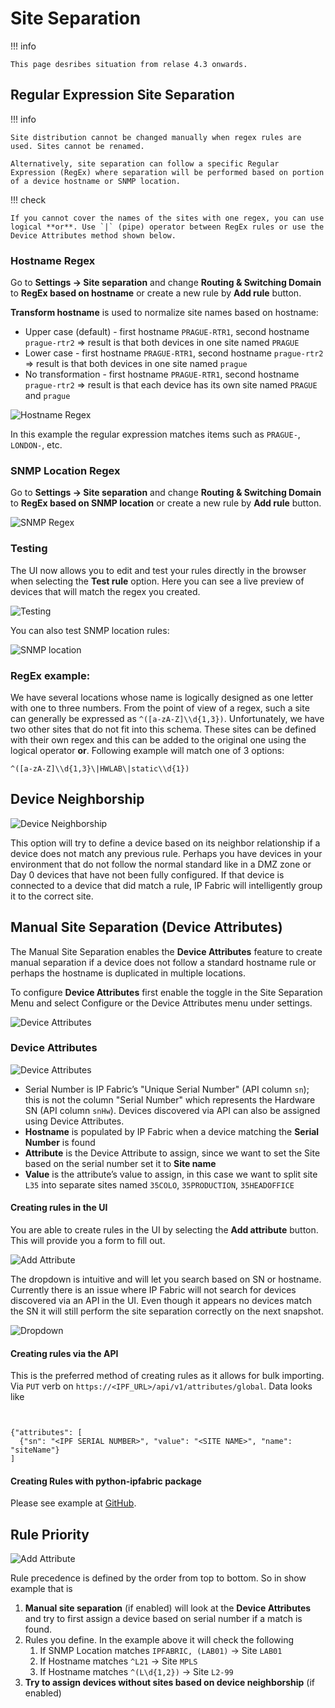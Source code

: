 # Site Separation

!!! info

    This page desribes situation from relase 4.3 onwards.

## Regular Expression Site Separation

!!! info

    Site distribution cannot be changed manually when regex rules are used. Sites cannot be renamed.

    Alternatively, site separation can follow a specific Regular Expression (RegEx) where separation will be performed based on portion of a device hostname or SNMP location.

!!! check

    If you cannot cover the names of the sites with one regex, you can use logical **or**. Use `|` (pipe) operator between RegEx rules or use the Device Attributes method shown below.

### Hostname Regex

Go to **Settings → Site separation** and change **Routing & Switching Domain** to **RegEx based on hostname** or create a new rule by **Add rule** button.

**Transform hostname** is used to normalize site names based on hostname:

- Upper case (default) - first hostname `PRAGUE-RTR1`, second hostname `prague-rtr2` => result is that both devices in one site named `PRAGUE`
- Lower case - first hostname `PRAGUE-RTR1`, second hostname `prague-rtr2` => result is that both devices in one site named `prague`
- No transformation - first hostname `PRAGUE-RTR1`, second hostname `prague-rtr2` => result is that each device has its own site named `PRAGUE` and `prague`

![Hostname Regex](site_separation/2887417896.png)

In this example the regular expression matches items such as `PRAGUE-`, `LONDON-`, etc.

### SNMP Location Regex

Go to **Settings → Site separation** and change **Routing & Switching Domain** to **RegEx based on SNMP location** or create a new rule by **Add rule** button.

![SNMP Regex](site_separation/2896297985.png)

### Testing

The UI now allows you to edit and test your rules directly in the browser when selecting the **Test rule** option. Here you can see a live preview of devices that will match the regex you created.

![Testing](site_separation/2888859659.png)

You can also test SNMP location rules:

![SNMP location](site_separation/2896330753.png)

### RegEx example:

We have several locations whose name is logically designed as one letter with one to three numbers. From the point of view of a regex, such a site can generally be expressed as `^([a-zA-Z]\\d{1,3})`. Unfortunately, we have two other sites that do not fit into this schema. These sites can be defined with their own regex and this can be added to the original one using the logical operator **or**. Following example will match one of 3 options:

```
^([a-zA-Z]\\d{1,3}\|HWLAB\|static\\d{1})
```

## Device Neighborship

![Device Neighborship](site_separation/2896232449.png)

This option will try to define a device based on its neighbor relationship if a device does not match any previous rule. Perhaps you have devices in your environment that do not follow the normal standard like in a DMZ zone or Day 0 devices that have not been fully configured. If that device is connected to a device that did match a rule, IP Fabric will intelligently group it to the correct site.

## Manual Site Separation (Device Attributes)

The Manual Site Separation enables the **Device Attributes** feature to create manual separation if a device does not follow a standard hostname rule or perhaps the hostname is duplicated in multiple locations.

To configure **Device Attributes** first enable the toggle in the Site Separation Menu and select Configure or the Device Attributes menu under settings.

![Device Attributes](site_separation/2888728582.png)

### Device Attributes

![Device Attributes](site_separation/2888663043.png)

- Serial Number is IP Fabric’s "Unique Serial Number" (API column `sn`); this is not the column "Serial Number" which represents the Hardware SN (API column `snHw`). Devices discovered via API can also be assigned using Device Attributes.
- **Hostname** is populated by IP Fabric when a device matching the **Serial Number** is found
- **Attribute** is the Device Attribute to assign, since we want to set the Site based on the serial number set it to **Site name**
- **Value** is the attribute’s value to assign, in this case we want to split site `L35` into separate sites named `35COLO`, `35PRODUCTION`, `35HEADOFFICE`

#### Creating rules in the UI

You are able to create rules in the UI by selecting the **Add attribute** button. This will provide you a form to fill out.

![Add Attribute](site_separation/2888630298.png)

The dropdown is intuitive and will let you search based on SN or hostname. Currently there is an issue where IP Fabric will not search for devices discovered via an API in the UI. Even though it appears no devices match the SN it will still perform the site separation correctly on the next snapshot.

![Dropdown](site_separation/2896265219.png)

#### Creating rules via the API

This is the preferred method of creating rules as it allows for bulk importing. Via `PUT` verb on `https://<IPF_URL>/api/v1/attributes/global`. Data looks like

```


{"attributes": [
  {"sn": "<IPF SERIAL NUMBER>", "value": "<SITE NAME>", "name": "siteName"}
]
```

#### Creating Rules with python-ipfabric package

Please see example at [GitHub](https://github.com/community-fabric/python-ipfabric/blob/main/examples/settings/attributes.py).

## Rule Priority

![Add Attribute](site_separation/2888597511.png)

Rule precedence is defined by the order from top to bottom. So in show example that is

1. **Manual site separation** (if enabled) will look at the **Device Attributes** and try to first assign a device based on serial number if a match is found.
2. Rules you define. In the example above it will check the following
   1. If SNMP Location matches `IPFABRIC, (LAB01)` → Site `LAB01`
   2. If Hostname matches `^L21` → Site `MPLS`
   3. If Hostname matches `^(L\d{1,2})` → Site `L2-99`
3. **Try to assign devices without sites based on device neighborship** (if enabled)
